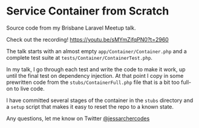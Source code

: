 # Service Container from Scratch

Source code from my Brisbane Laravel Meetup talk.

Check out the recording! https://youtu.be/sMYmZjfqPN0?t=2960

The talk starts with an almost empty `app/Container/Container.php` and a complete test suite at `tests/Container/ContainerTest.php`.

In my talk, I go through each test and write the code to make it work, up until the final test on dependency injection. At that point I copy in some prewritten code from the `stubs/ContainerFull.php` file that is a bit too full-on to live code.

I have committed several stages of the container in the `stubs` directory and a `setup` script that makes it easy to reset the repo to a known state.

Any questions, let me know on Twitter [@jessarchercodes](https://twitter.com/jessarchercodes)
